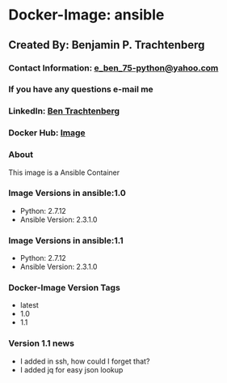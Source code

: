 # Docker-Image: ansible

## Created By: Benjamin P. Trachtenberg

### Contact Information:  e_ben_75-python@yahoo.com
### If you have any questions e-mail me

### LinkedIn: [Ben Trachtenberg](https://www.linkedin.com/in/ben-trachtenberg-3a78496)
### Docker Hub: [Image](https://hub.docker.com/r/btr1975/ansible/)

### About

This image is a Ansible Container

### Image Versions in ansible:1.0

* Python: 2.7.12
* Ansible Version: 2.3.1.0

### Image Versions in ansible:1.1

* Python: 2.7.12
* Ansible Version: 2.3.1.0

### Docker-Image Version Tags
* latest
* 1.0
* 1.1

### Version 1.1 news
* I added in ssh, how could I forget that?
* I added jq for easy json lookup

